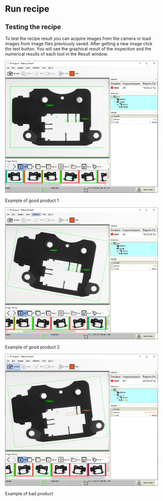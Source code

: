 # Run recipe

## Testing the recipe

To test the recipe result you can acquire images from the camera or load
images from image files previously saved. After getting a new image
click the test button. You will see the graphical result of the
inspection and the numerical results of each tool in the Result window.

![](../../img/x_Graphics/Recipe/0300000A.png)

Example of good product 1

![](../../img/x_Graphics/Recipe/0300000B.png)

Example of good product 2

![](../../img/x_Graphics/Recipe/0300000C.png)

Example of bad product

